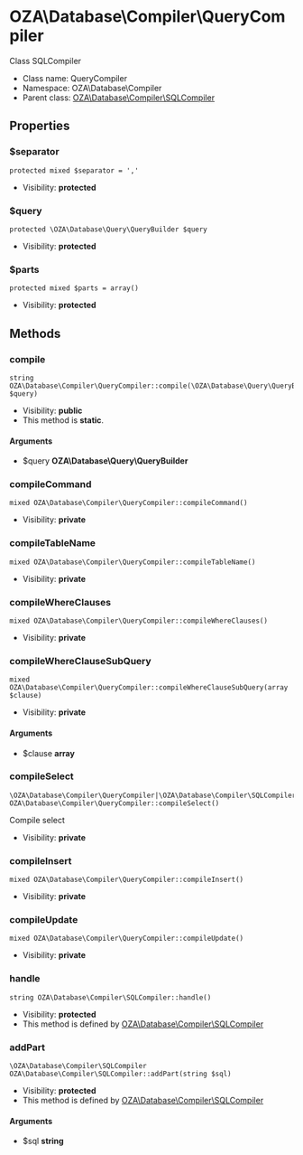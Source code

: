 OZA\Database\Compiler\QueryCompiler
===============

Class SQLCompiler




* Class name: QueryCompiler
* Namespace: OZA\Database\Compiler
* Parent class: [OZA\Database\Compiler\SQLCompiler](OZA-Database-Compiler-SQLCompiler.md)





Properties
----------


### $separator

    protected mixed $separator = ','





* Visibility: **protected**


### $query

    protected \OZA\Database\Query\QueryBuilder $query





* Visibility: **protected**


### $parts

    protected mixed $parts = array()





* Visibility: **protected**


Methods
-------


### compile

    string OZA\Database\Compiler\QueryCompiler::compile(\OZA\Database\Query\QueryBuilder $query)





* Visibility: **public**
* This method is **static**.


#### Arguments
* $query **OZA\Database\Query\QueryBuilder**



### compileCommand

    mixed OZA\Database\Compiler\QueryCompiler::compileCommand()





* Visibility: **private**




### compileTableName

    mixed OZA\Database\Compiler\QueryCompiler::compileTableName()





* Visibility: **private**




### compileWhereClauses

    mixed OZA\Database\Compiler\QueryCompiler::compileWhereClauses()





* Visibility: **private**




### compileWhereClauseSubQuery

    mixed OZA\Database\Compiler\QueryCompiler::compileWhereClauseSubQuery(array $clause)





* Visibility: **private**


#### Arguments
* $clause **array**



### compileSelect

    \OZA\Database\Compiler\QueryCompiler|\OZA\Database\Compiler\SQLCompiler OZA\Database\Compiler\QueryCompiler::compileSelect()

Compile select



* Visibility: **private**




### compileInsert

    mixed OZA\Database\Compiler\QueryCompiler::compileInsert()





* Visibility: **private**




### compileUpdate

    mixed OZA\Database\Compiler\QueryCompiler::compileUpdate()





* Visibility: **private**




### handle

    string OZA\Database\Compiler\SQLCompiler::handle()





* Visibility: **protected**
* This method is defined by [OZA\Database\Compiler\SQLCompiler](OZA-Database-Compiler-SQLCompiler.md)




### addPart

    \OZA\Database\Compiler\SQLCompiler OZA\Database\Compiler\SQLCompiler::addPart(string $sql)





* Visibility: **protected**
* This method is defined by [OZA\Database\Compiler\SQLCompiler](OZA-Database-Compiler-SQLCompiler.md)


#### Arguments
* $sql **string**



